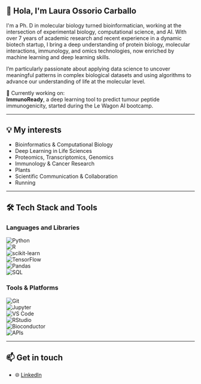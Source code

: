 ## 👋 Hola, I'm Laura Ossorio Carballo

I'm a Ph. D in molecular biology turned bioinformatician, working at the intersection of experimental biology, computational science, and AI. With over 7 years of academic research and recent experience in a dynamic biotech startup, I bring a deep understanding of protein biology, molecular interactions, immunology, and omics technologies, now enriched by machine learning and deep learning skills.

I’m particularly passionate about applying data science to uncover meaningful patterns in complex biological datasets and using algorithms to advance our understanding of life at the molecular level.

🔬 Currently working on:  
**ImmunoReady**, a deep learning tool to predict tumour peptide immunogenicity, started during the Le Wagon AI bootcamp.

---

## 💡 My interests
- Bioinformatics & Computational Biology  
- Deep Learning in Life Sciences  
- Proteomics, Transcriptomics, Genomics
- Immunology & Cancer Research
- Plants 
- Scientific Communication & Collaboration
- Running  

---

## 🛠️ Tech Stack and Tools

### Languages and Libraries  
![Python](https://img.shields.io/badge/-Python-3776AB?style=flat&logo=python&logoColor=white)  
![R](https://img.shields.io/badge/-R-276DC3?style=flat&logo=r&logoColor=white)  
![scikit-learn](https://img.shields.io/badge/-scikit--learn-F7931E?style=flat&logo=scikit-learn&logoColor=white)  
![TensorFlow](https://img.shields.io/badge/-TensorFlow-FF6F00?style=flat&logo=tensorflow&logoColor=white)  
![Pandas](https://img.shields.io/badge/-Pandas-150458?style=flat&logo=pandas&logoColor=white)  
![SQL](https://img.shields.io/badge/-SQL-003B57?style=flat&logo=postgresql&logoColor=white)  

### Tools & Platforms  
![Git](https://img.shields.io/badge/-Git-F05032?style=flat&logo=git&logoColor=white)  
![Jupyter](https://img.shields.io/badge/-Jupyter-F37626?style=flat&logo=jupyter&logoColor=white)  
![VS Code](https://img.shields.io/badge/-VS_Code-007ACC?style=flat&logo=visual-studio-code&logoColor=white)  
![RStudio](https://img.shields.io/badge/-RStudio-75AADB?style=flat&logo=rstudio&logoColor=white)  
![Bioconductor](https://img.shields.io/badge/-Bioconductor-172554?style=flat)  
![APIs](https://img.shields.io/badge/-APIs-FFCC00?style=flat&logo=api&logoColor=black)

---

## 📫 Get in touch  
- 🌐 [LinkedIn](https://www.linkedin.com/in/laura-o-852551202)  


